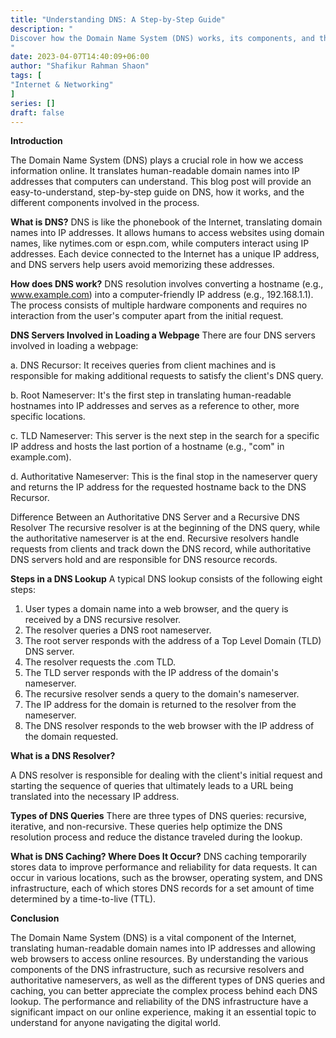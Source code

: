 ```yaml
---
title: "Understanding DNS: A Step-by-Step Guide"
description: "
Discover how the Domain Name System (DNS) works, its components, and the process of DNS resolution. Learn about DNS servers, resolvers, caching, and more in this step-by-step guide.
"
date: 2023-04-07T14:40:09+06:00
author: "Shafikur Rahman Shaon"
tags: [
"Internet & Networking"
]
series: []
draft: false
---
```

**Introduction**

The Domain Name System (DNS) plays a crucial role in how we access information online. It translates human-readable domain names into IP addresses that computers can understand. This blog post will provide an easy-to-understand, step-by-step guide on DNS, how it works, and the different components involved in the process.

**What is DNS?**
DNS is like the phonebook of the Internet, translating domain names into IP addresses. It allows humans to access websites using domain names, like nytimes.com or espn.com, while computers interact using IP addresses. Each device connected to the Internet has a unique IP address, and DNS servers help users avoid memorizing these addresses.

**How does DNS work?**
DNS resolution involves converting a hostname (e.g., www.example.com) into a computer-friendly IP address (e.g., 192.168.1.1). The process consists of multiple hardware components and requires no interaction from the user's computer apart from the initial request.

**DNS Servers Involved in Loading a Webpage**
There are four DNS servers involved in loading a webpage:

a. DNS Recursor: It receives queries from client machines and is responsible for making additional requests to satisfy the client's DNS query.

b. Root Nameserver: It's the first step in translating human-readable hostnames into IP addresses and serves as a reference to other, more specific locations.

c. TLD Nameserver: This server is the next step in the search for a specific IP address and hosts the last portion of a hostname (e.g., "com" in example.com).

d. Authoritative Nameserver: This is the final stop in the nameserver query and returns the IP address for the requested hostname back to the DNS Recursor.

Difference Between an Authoritative DNS Server and a Recursive DNS Resolver
The recursive resolver is at the beginning of the DNS query, while the authoritative nameserver is at the end. Recursive resolvers handle requests from clients and track down the DNS record, while authoritative DNS servers hold and are responsible for DNS resource records.

**Steps in a DNS Lookup**
A typical DNS lookup consists of the following eight steps:

1. User types a domain name into a web browser, and the query is received by a DNS recursive resolver.
2. The resolver queries a DNS root nameserver.
3. The root server responds with the address of a Top Level Domain (TLD) DNS server.
4. The resolver requests the .com TLD.
5. The TLD server responds with the IP address of the domain's nameserver.
6. The recursive resolver sends a query to the domain's nameserver.
7. The IP address for the domain is returned to the resolver from the nameserver.
8. The DNS resolver responds to the web browser with the IP address of the domain requested.

**What is a DNS Resolver?**

A DNS resolver is responsible for dealing with the client's initial request and starting the sequence of queries that ultimately leads to a URL being translated into the necessary IP address.

**Types of DNS Queries**
There are three types of DNS queries: recursive, iterative, and non-recursive. These queries help optimize the DNS resolution process and reduce the distance traveled during the lookup.

**What is DNS Caching? Where Does It Occur?**
DNS caching temporarily stores data to improve performance and reliability for data requests. It can occur in various locations, such as the browser, operating system, and DNS infrastructure, each of which stores DNS records for a set amount of time determined by a time-to-live (TTL).

**Conclusion**

The Domain Name System (DNS) is a vital component of the Internet, translating human-readable domain names into IP addresses and allowing web browsers to access online resources. By understanding the various components of the DNS infrastructure, such as recursive resolvers and authoritative nameservers, as well as the different types of DNS queries and caching, you can better appreciate the complex process behind each DNS lookup. The performance and reliability of the DNS infrastructure have a significant impact on our online experience, making it an essential topic to understand for anyone navigating the digital world.
